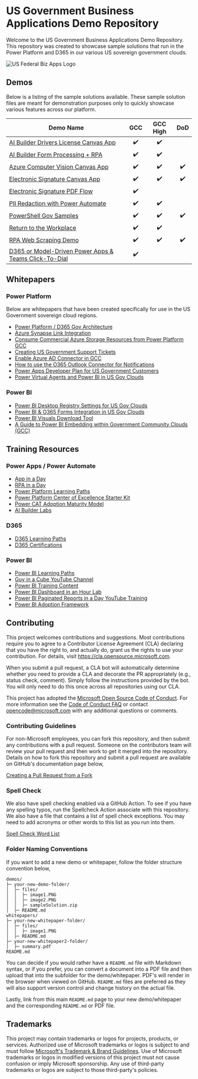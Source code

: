 # US Government Business Applications Demo Repository

Welcome to the US Government Business Applications Demo Repository.  This repository was created to showcase sample solutions that run in the Power Platform and D365 in our various US sovereign government clouds. 

![US Federal Biz Apps Logo](https://repository-images.githubusercontent.com/377017613/29d05bf9-5261-4de1-8faf-f6b131203350)

## Demos

Below is a listing of the sample solutions available.  These sample solution files are meant for demonstration purposes only to quickly showcase various features across our platform.  

| Demo Name | GCC | GCC High | DoD |
| --------- | :---: | :----: | :---: |
| [AI Builder Drivers License Canvas App](demos/ai-builder-drivers-license/README.md) | :heavy_check_mark: | :heavy_check_mark: | |
| [AI Builder Form Processing + RPA](demos/ai-builder-form-processing-rpa/README.md) | :heavy_check_mark: | :heavy_check_mark: | |
| [Azure Computer Vision Canvas App](demos/azure-computer-vision/README.md) | :heavy_check_mark: | :heavy_check_mark: | :heavy_check_mark: |
| [Electronic Signature Canvas App](demos/electronic-signatures/README.md) | :heavy_check_mark: | :heavy_check_mark: | :heavy_check_mark: |
| [Electronic Signature PDF Flow](demos/pdf-electronic-signatures/README.md) | :heavy_check_mark: |  |  |
| [PII Redaction with Power Automate](demos/pii-redaction/README.md) | :heavy_check_mark: | :heavy_check_mark: |  |
| [PowerShell Gov Samples](demos/powershell-gov-samples/README.md) | :heavy_check_mark: | :heavy_check_mark: | :heavy_check_mark: |
| [Return to the Workplace](demos/return-to-work/README.md) | :heavy_check_mark: | :heavy_check_mark: | |
| [RPA Web Scraping Demo](demos/rpa-amazon-scraper/README.md) | :heavy_check_mark: | :heavy_check_mark: | :heavy_check_mark: |
| [D365 or Model-Driven Power Apps & Teams Click-To-Dial](demos/d365-click-to-dial-teams/README.md) | :heavy_check_mark: | | |

## Whitepapers

### Power Platform

Below are whitepapers that have been created specifically for use in the US Government sovereign cloud regions.

* [Power Platform / D365 Gov Architecture](whitepapers/power-plat-d365-architecture/README.md)
* [Azure Synapse Link Integration](whitepapers/power-platform-azure-synapse/README.md)
* [Consume Commercial Azure Storage Resources from Power Platform GCC](https://github.com/microsoft/Federal-Business-Applications/wiki/PowerApps-Connecting-from-GCC-to-any-Endpoint-including-Commercial-Azure)
* [Creating US Government Support Tickets](whitepapers/power-platform-support/README.md)
* [Enable Azure AD Connector in GCC](whitepapers/azure-ad-gcc/README.md)
* [How to use the O365 Outlook Connector for Notifications](whitepapers/o365-outlook-connector/How%20to%20use%20the%20O365%20Outlook%20Connector%20for%20Notifications.pdf)
* [Power Apps Developer Plan for US Government Customers](whitepapers/power-apps-dev-plan/README.md)
* [Power Virtual Agents and Power BI in US Gov Clouds](whitepapers/pva-powerbi-gov/Power_BI_PVA_Gov_Clouds.pdf)

### Power BI

* [Power BI Desktop Registry Settings for US Gov Clouds](whitepapers/power-bi-registry-settings/README.md)
* [Power BI & O365 Forms Integration in US Gov Clouds](whitepapers/power-bi-o365-forms/README.md)
* [Power BI Visuals Download Tool](whitepapers/power-bi-visuals-download/README.md)
* [A Guide to Power BI Embedding within Government Community Clouds (GCC)](whitepapers/power-bi-embedding-gcc/README.md)

## Training Resources

### Power Apps / Power Automate

* [App in a Day](https://aka.ms/aiad)
* [RPA in a Day](https://aka.ms/rpainaday)
* [Power Platform Learning Paths](https://docs.microsoft.com/en-us/learn/powerplatform/)
* [Power Platform Center of Excellence Starter Kit](https://docs.microsoft.com/en-us/power-platform/guidance/coe/starter-kit)
* [Power CAT Adoption Maturity Model](https://powerapps.microsoft.com/en-us/blog/power-cat-adoption-maturity-model-repeatable-patterns-for-successful-power-platform-adoption/)
* [AI Builder Labs](https://docs.microsoft.com/en-us/ai-builder/learn-ai-builder)

### D365

* [D365 Learning Paths](https://docs.microsoft.com/en-us/learn/dynamics365/)
* [D365 Certifications](https://docs.microsoft.com/en-us/learn/certifications/browse/?technology=Microsoft%20Dynamics%20365&products=dynamics-365)

### Power BI

* [Power BI Learning Paths](https://docs.microsoft.com/en-us/power-bi/guided-learning/)
* [Guy in a Cube YouTube Channel](https://www.youtube.com/channel/UCFp1vaKzpfvoGai0vE5VJ0w)
* [Power BI Training Content](https://aka.ms/PBITraining)
* [Power BI Dashboard in an Hour Lab](https://aka.ms/pbi-diah)
* [Power BI Paginated Reports in a Day YouTube Training](https://www.youtube.com/playlist?list=PL1N57mwBHtN1icIhpjQOaRL8r9G-wytpT)
* [Power BI Adoption Framework](https://www.youtube.com/playlist?list=PL1N57mwBHtN0UZbEgLHtA1yxqPlae3B90)

## Contributing

This project welcomes contributions and suggestions.  Most contributions require you to agree to a
Contributor License Agreement (CLA) declaring that you have the right to, and actually do, grant us
the rights to use your contribution. For details, visit https://cla.opensource.microsoft.com.

When you submit a pull request, a CLA bot will automatically determine whether you need to provide
a CLA and decorate the PR appropriately (e.g., status check, comment). Simply follow the instructions
provided by the bot. You will only need to do this once across all repositories using our CLA.

This project has adopted the [Microsoft Open Source Code of Conduct](https://opensource.microsoft.com/codeofconduct/).
For more information see the [Code of Conduct FAQ](https://opensource.microsoft.com/codeofconduct/faq/) or
contact [opencode@microsoft.com](mailto:opencode@microsoft.com) with any additional questions or comments.

### Contributing Guidelines

For non-Microsoft employees, you can fork this repository, and then submit any contributions with a pull request.  Someone on the contributors team will review your pull request and then work to get it merged into the repository.  Details on how to fork this repository and submit a pull request are available on GitHub's documentation page below,

[Creating a Pull Request from a Fork](https://docs.github.com/en/github/collaborating-with-pull-requests/proposing-changes-to-your-work-with-pull-requests/creating-a-pull-request-from-a-fork)

### Spell Check
We also have spell checking enabled via a GitHub Action.  To see if you have any spelling typos, run the Spellcheck Action associate with this repository.  We also have a file that contains a list of spell check exceptions.  You may need to add acronyms or other words to this list as you run into them.

[Spell Check Word List](./config/wordlist.txt)

### Folder Naming Conventions
If you want to add a new demo or whitepaper, follow the folder structure convention below,

```
demos/
├─ your-new-demo-folder/
│  ├─ files/
│  │  ├─ image1.PNG
│  │  ├─ image2.PNG
│  │  ├─ sampleSolution.zip
│  ├─ README.md
whitepapers/
├─ your-new-whitepaper-folder/
│  ├─ files/
│  │  ├─ image1.PNG
│  ├─ README.md
├─ your-new-whitepaper2-folder/
│  ├─ summary.pdf
README.md
```

You can decide if you would rather have a ```README.md``` file with Markdown syntax, or if you prefer, you can convert a document into a PDF file and then upload that into the subfolder for the demo/whitepaper.  PDF's will render in the browser when viewed on GitHub. ```README.md``` files are preferred as they will also support version control and change history on the actual file.

Lastly, link from this main ```README.md``` page to your new demo/whitepaper and the corresponding ```README.md``` or PDF file.

## Trademarks

This project may contain trademarks or logos for projects, products, or services. Authorized use of Microsoft 
trademarks or logos is subject to and must follow 
[Microsoft's Trademark & Brand Guidelines](https://www.microsoft.com/en-us/legal/intellectualproperty/trademarks/usage/general).
Use of Microsoft trademarks or logos in modified versions of this project must not cause confusion or imply Microsoft sponsorship.
Any use of third-party trademarks or logos are subject to those third-party's policies.
